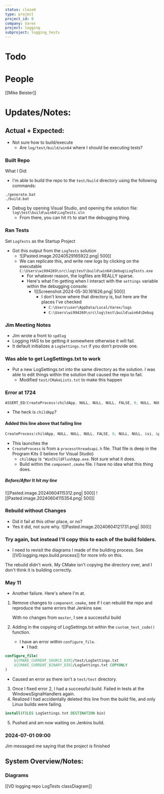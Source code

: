 ```yaml
---
status: closed
type: project
project_id: 0
company: Varex
project: logging
subproject: logging_tests
---
```

# Todo

# People
[[Mike Beister]]

# Updates/Notes:
## Actual + Expected:
- Not sure how to build/execute
	- Are `log/test/build/win64` where I should be executing tests?

### Built Repo
What I Did:
- I'm able to build the repo to the `test/build` directory using the following commands:
```shell
./generate.bat
./build.bat
```
- Debug by opening Visual Studio, and opening the solution file: `log\test\build\win64\LogTests.sln`
	- From there, you can hit `F5` to start the debugging thing. 

### Ran Tests
Set `LogTests` as the Startup Project
- Got this output from the `LogTests` solution
	- ![[Pasted.image.20240529165922.png| 500]]
	- We can replicate this, and write new logs by clicking on the executable `C:\Users\wi994269\src\log\test\build\win64\Debug\LogTests.exe`
		- For whatever reason, the logfiles are REALLY sparse. 
		- Here's what I'm getting when I interact with the `settings` variable within the debugging console:
			- ![[Screenshot.2024-05-30.161626.png| 500]]
				- I don't know where that directory is, but here are the places I've checked
					- `C:\Users\user\AppData/Local/Varex/logs`
					- `C:\Users\wi994269\src\log\test\build\win64\Debug`

### Jim Meeting Notes
- Jim wrote a front to `spdlog`
- Logging HAS to be getting it somewhere otherwise it will fail. 
- It default initializes a `LogSettings.txt` if you don't provide one. 

### Was able to get LogSettings.txt to work
- Put a new LogSettings.txt into the same directory as the solution. I was able to edit things within the solution that caused the repo to fail. 
	- Modified `test/CMakeLists.txt` to make this happen

### Error at 1724
```cpp
ASSERT_EQ(CreateProcess(childApp, NULL, NULL, NULL, FALSE, 0, NULL, NULL, &si, &pi), 1) << "Could not create child process " << childApp << "error: " << GetLastError();
```
- The heck is `childApp`?

#### Added this line above that failing line
```cpp
CreateProcess(childApp, NULL, NULL, NULL, FALSE, 0, NULL, NULL, &si, &pi)
```
- This launches the 
- `CreateProcess` is from a `processthreadsapi.h` file. That file is deep in the Program Kits (I believe for Visual Studio)
	- `childApp` is `"WinChildFlushApp.exe`. Not sure what it does. 
	- Build within the `component.cmake` file. I have no idea what this thing does. 

##### Before/After It hit my line
![[Pasted.image.20240604115312.png| 500]] ![[Pasted.image.20240604115354.png| 500]]

### Rebuild without Changes
- Did it fail at this other place, or no?
- Yes it did, not sure why.
![[Pasted.image.20240604121731.png| 300]]

### Try again, but instead I'll copy this to each of the build folders.
- I need to revisit the diagrams I made of the building process. See [[VD.logging.repo.build.process]] for more info on this. 

The rebuild didn't work. My CMake isn't copying the directory over, and I don't think it is building correctly. 

### May 11
- Another failure. Here's where I'm at. 
1. Remove changes to `component.cmake`, see if I can rebuild the repo and reproduce the same errors that Jenkins saw. 
   
   With no changes from `master`, I see a successful build
2. Adding in the copying of LogSettings.txt within the `custom_test_code()` function. 
	- I have an error within `configure_file`.
		- I had:
```cmake
configure_file(
	${CMAKE_CURRENT_SOURCE_DIR}/test/LogSettings.txt
	${CMAKE_CURRENT_BINARY_DIR}/LogSettings.txt COPYONLY
)
```
- Caused an error as there isn't a `test/test` directory. 
3. Once I fixed error 2, I had a successful build. Failed in tests at the WindowsSignalHandlers again. 
4. Realized I had accidentally deleted this line from the build file, and only Linux builds were failing. 
```cmake
install(FILES LogSettings.txt DESTINATION bin)
```
5. Pushed and am now waiting on Jenkins build. 

### 2024-07-01 09:00
Jim messaged me saying that the project is finished
## System Overview/Notes:
### Diagrams
[[VD logging repo LogTests classDiagram]]

